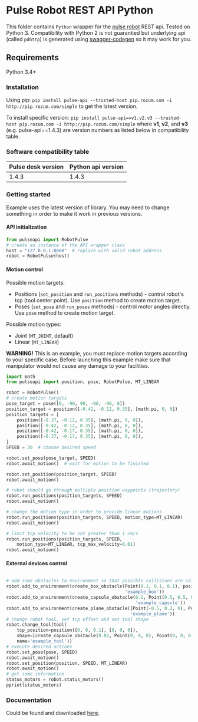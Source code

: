 # Pulse Robot REST API Python

This folder contains `Python` wrapper for the [pulse robot](https://rozum.com/robotic-arm/) REST api. 
Tested on Python 3. Compatibility with Python 2 is not guarantied but underlying api (called `pdhttp`) is generated using 
[swagger-codegen](https://github.com/swagger-api/swagger-codegen) so it may work for you.

## Requirements
Python 3.4+

### Installation

Using pip: 
`pip install pulse-api --trusted-host pip.rozum.com -i http://pip.rozum.com/simple` 
to get the latest version. 

To install specific version: 
`pip install pulse-api==v1.v2.v3 --trusted-host pip.rozum.com -i http://pip.rozum.com/simple`
where **v1**, **v2**, and **v3** (e.g. pulse-api==1.4.3) are version numbers as listed below in compatibility table.

### Software compatibility table
Pulse desk version  | Python api version
------------------- |-------------------
1.4.3               | 1.4.3

### Getting started
Example uses the latest version of library. 
You may need to change something in order to make it work in previous versions.
#### API initialization
```python
from pulseapi import RobotPulse
# create an instance of the API wrapper class
host = "127.0.0.1:8080"  # replace with valid robot address 
robot = RobotPulse(host)
```

#### Motion control
Possible motion targets:
* Positions (`set_position` and `run_positions` methods) - control robot's tcp 
(tool center point). Use `position` method to create motion target.
* Poses (`set_pose` and `run_poses` methods) - control motor angles directly.
Use `pose` method to create motion target.

Possible motion types:
* Joint (`MT_JOINT`, default)
* Linear (`MT_LINEAR`)

**WARNING!** This is an example, you must replace motion targets according to 
your specific case. Before launching this example make sure that manipulator 
would not cause any damage to your facilities.

```python
import math
from pulseapi import position, pose, RobotPulse, MT_LINEAR

robot = RobotPulse()
# create motion targets
pose_target = pose([0, -90, 90, -90, -90, 0])
position_target = position([-0.42, -0.12, 0.35], [math.pi, 0, 0])
position_targets = [
    position([-0.37, -0.12, 0.35], [math.pi, 0, 0]),
    position([-0.42, -0.12, 0.35], [math.pi, 0, 0]),
    position([-0.42, -0.17, 0.35], [math.pi, 0, 0]),
    position([-0.37, -0.17, 0.35], [math.pi, 0, 0]),
]
SPEED = 30  # choose desired speed

robot.set_pose(pose_target, SPEED)
robot.await_motion()  # wait for motion to be finished

robot.set_position(position_target, SPEED)
robot.await_motion()

# robot should go through multiple position waypoints (trajectory)
robot.run_positions(position_targets, SPEED)
robot.await_motion()

# change the motion type in order to provide linear motions
robot.run_positions(position_targets, SPEED, motion_type=MT_LINEAR)
robot.await_motion()

# limit tcp velocity to be not greater than 1 cm/s
robot.run_positions(position_targets, SPEED, 
    motion_type=MT_LINEAR, tcp_max_velocity=0.01)
robot.await_motion()
```

#### External devices control
```python

# add some obstacles to environment so that possible collisions are calculated
robot.add_to_environment(create_box_obstacle(Point(0.1, 0.1, 0.1), position((1, 1, 1), (0, 0, 0)), 
                                             'example_box'))
robot.add_to_environment(create_capsule_obstacle(0.1, Point(0.5, 0.5, 0.2), Point(0.5, 0.5, 0.5), 
                                                 'example_capsule'))
robot.add_to_environment(create_plane_obstacle([Point(-0.5, 0.2, 0), Point(-0.5, 0, 0), Point(-0.5, 0, 0.1)], 
                                               'example_plane'))
# change robot tool, set tcp offset and set tool shape
robot.change_tool(tool(
    tcp_position=position([0, 0, 0.1], [0, 0, 0]), 
    shape=[create_capsule_obstacle(0.02, Point(0, 0, 0), Point(0, 0, 0.1), 'tool_part_0')], 
    name='example_tool'))
# execute desired actions
robot.set_pose(pose, SPEED)
robot.await_motion()
robot.set_position(position, SPEED, MT_LINEAR)
robot.await_motion()
# get some information
status_motors = robot.status_motors()
pprint(status_motors)


```

### Documentation
Could be found and downloaded 
[here](https://rozum.com/tpl/pdf/ARM/PULSE%20ROBOT_API%20REFERENCE%20GUIDE_v.6.pdf).
